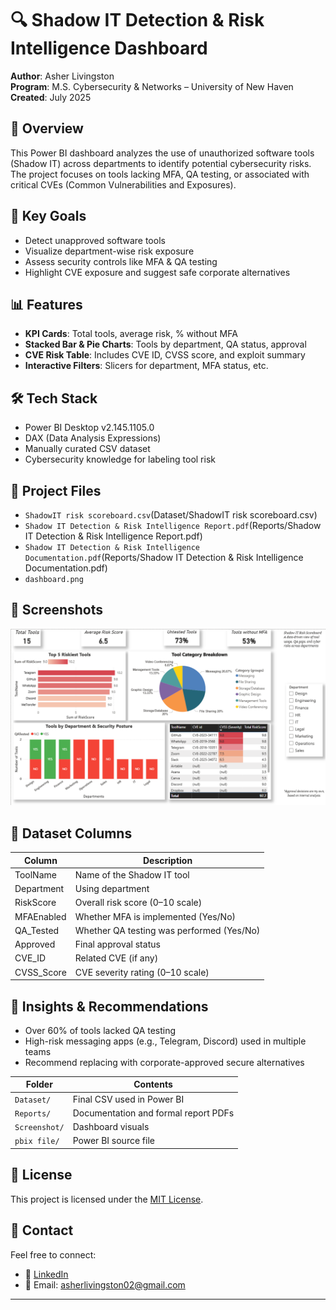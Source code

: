 # 🔍 Shadow IT Detection & Risk Intelligence Dashboard
**Author**: Asher Livingston  
**Program**: M.S. Cybersecurity & Networks – University of New Haven  
**Created**: July 2025

## 📌 Overview

This Power BI dashboard analyzes the use of unauthorized software tools (Shadow IT) across departments to identify potential cybersecurity risks. The project focuses on tools lacking MFA, QA testing, or associated with critical CVEs (Common Vulnerabilities and Exposures).

## 🎯 Key Goals

- Detect unapproved software tools
- Visualize department-wise risk exposure
- Assess security controls like MFA & QA testing
- Highlight CVE exposure and suggest safe corporate alternatives

## 📊 Features

- **KPI Cards**: Total tools, average risk, % without MFA
- **Stacked Bar & Pie Charts**: Tools by department, QA status, approval
- **CVE Risk Table**: Includes CVE ID, CVSS score, and exploit summary
- **Interactive Filters**: Slicers for department, MFA status, etc.

## 🛠️ Tech Stack

- Power BI Desktop v2.145.1105.0
- DAX (Data Analysis Expressions)
- Manually curated CSV dataset
- Cybersecurity knowledge for labeling tool risk

## 📁 Project Files

- `ShadowIT risk scoreboard.csv`(Dataset/ShadowIT risk scoreboard.csv)
- `Shadow IT Detection & Risk Intelligence Report.pdf`(Reports/Shadow IT Detection & Risk Intelligence Report.pdf)
- `Shadow IT Detection & Risk Intelligence Documentation.pdf`(Reports/Shadow IT Detection & Risk Intelligence Documentation.pdf)
- `dashboard.png`

## 📸 Screenshots

![Dashboard Overview](Screenshot/Dashboard.png)

## 🔐 Dataset Columns 

| Column       | Description                                 |
|--------------|---------------------------------------------|
| ToolName     | Name of the Shadow IT tool                  |
| Department   | Using department                            |
| RiskScore    | Overall risk score (0–10 scale)             |
| MFAEnabled   | Whether MFA is implemented (Yes/No)         |
| QA_Tested    | Whether QA testing was performed (Yes/No)   |
| Approved     | Final approval status                       |
| CVE_ID       | Related CVE (if any)                        |
| CVSS_Score   | CVE severity rating (0–10 scale)            |

## 📌 Insights & Recommendations

- Over 60% of tools lacked QA testing  
- High-risk messaging apps (e.g., Telegram, Discord) used in multiple teams  
- Recommend replacing with corporate-approved secure alternatives

| Folder        | Contents                                  |
|---------------|-------------------------------------------|
| `Dataset/`    | Final CSV used in Power BI                |
| `Reports/`    | Documentation and formal report PDFs      |
| `Screenshot/` | Dashboard visuals                         |
| `pbix file/`  | Power BI source file                      |

## 📃 License

This project is licensed under the [MIT License](./LICENSE).

## 💬 Contact

Feel free to connect:

- 💼 [LinkedIn](https://www.linkedin.com/in/asher-livingston-1a3676213/)  
- 📧 Email: asherlivingston02@gmail.com

---
